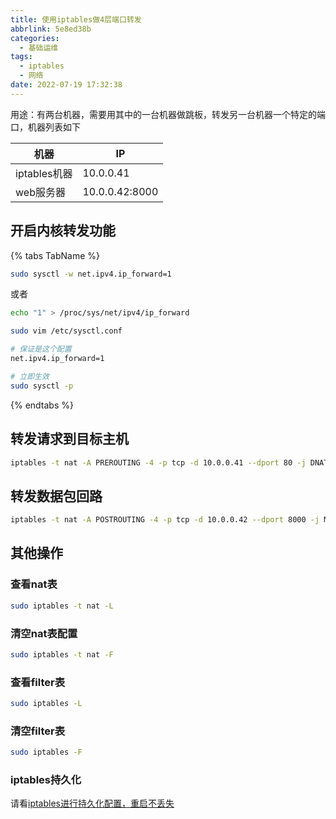 ```yaml
---
title: 使用iptables做4层端口转发
abbrlink: 5e8ed38b
categories:
  - 基础运维
tags:
  - iptables
  - 网络
date: 2022-07-19 17:32:38
---
```


用途：有两台机器，需要用其中的一台机器做跳板，转发另一台机器一个特定的端口，机器列表如下

| 机器         | IP             |
| ------------ | -------------- |
| iptables机器 | 10.0.0.41      |
| web服务器    | 10.0.0.42:8000 |

## 开启内核转发功能

{% tabs TabName %}

<!-- tab 临时开启 -->

```bash
sudo sysctl -w net.ipv4.ip_forward=1
```

或者

```bash
echo "1" > /proc/sys/net/ipv4/ip_forward
```

<!-- endtab -->

<!-- tab 永久开启 -->

```bash
sudo vim /etc/sysctl.conf

# 保证是这个配置
net.ipv4.ip_forward=1

# 立即生效
sudo sysctl -p
```

<!-- endtab -->
{% endtabs %}

## 转发请求到目标主机

```bash
iptables -t nat -A PREROUTING -4 -p tcp -d 10.0.0.41 --dport 80 -j DNAT --to-destination 10.0.0.42:8000
```

## 转发数据包回路

```bash
iptables -t nat -A POSTROUTING -4 -p tcp -d 10.0.0.42 --dport 8000 -j MASQUERADE
```

## 其他操作

### 查看nat表

```bash
sudo iptables -t nat -L
```

### 清空nat表配置

```bash
sudo iptables -t nat -F
```

### 查看filter表

```bash
sudo iptables -L
```

### 清空filter表

```bash
sudo iptables -F
```

### iptables持久化

请看[iptables进行持久化配置，重启不丢失](/posts/d8f4121a)
